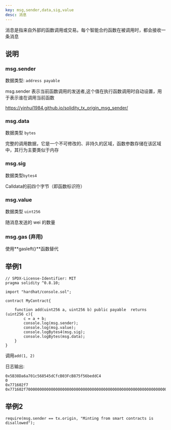 ```yaml
---
key: msg,sender,data,sig,value
desc: 消息
---
```


消息是指来自外部的函数调用或交易。每个智能合约函数在被调用时，都会接收一条消息

## 说明

### msg.sender

数据类型: `address payable`

msg.sender 表示当前函数调用的发送者,这个值在执行函数调用时自动设置，用于表示谁在调用当前函数

https://yinhui1984.github.io/solidity_tx_origin_msg_sender/



### msg.data

数据类型 `bytes`

完整的调用数据，它是一个不可修改的、非持久的区域，函数参数存储在该区域中，其行为主要类似于内存

### msg.sig

数据类型`bytes4`

Calldata的前四个字节（即函数标识符）

### msg.value

数据类型 `uint256`

随消息发送的 wei 的数量



### msg.gas (弃用)

使用**gasleft()**函数替代





## 举例1

```solidity
// SPDX-License-Identifier: MIT
pragma solidity ^0.8.10;

import "hardhat/console.sol";

contract MyContract{

    function add(uint256 a, uint256 b) public payable  returns (uint256 c){
        c = a + b;
        console.log(msg.sender);
        console.log(msg.value);
        console.logBytes4(msg.sig);
        console.logBytes(msg.data);
    }
}
```



调用`add(1, 2)`

日志输出:

```
0x5B38Da6a701c568545dCfcB03FcB875f56beddC4
0
0x771602f7
0x771602f700000000000000000000000000000000000000000000000000000000000000010000000000000000000000000000000000000000000000000000000000000002
```



## 举例2

```solidity
require(msg.sender == tx.origin, "Minting from smart contracts is disallowed");
```

